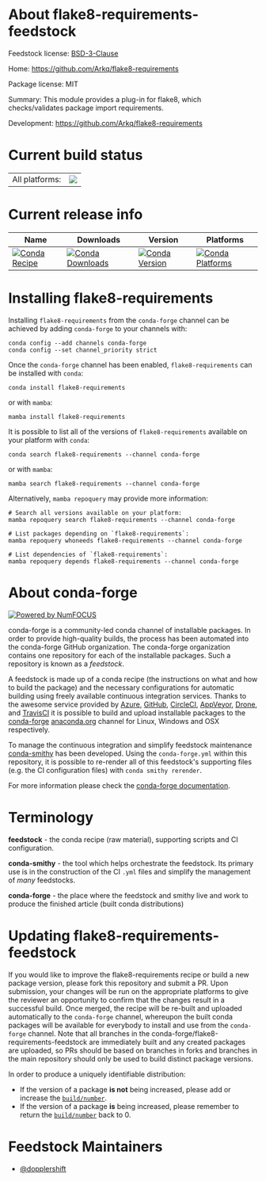 About flake8-requirements-feedstock
===================================

Feedstock license: [BSD-3-Clause](https://github.com/conda-forge/flake8-requirements-feedstock/blob/main/LICENSE.txt)

Home: https://github.com/Arkq/flake8-requirements

Package license: MIT

Summary: This module provides a plug-in for flake8, which checks/validates package import requirements.

Development: https://github.com/Arkq/flake8-requirements

Current build status
====================


<table><tr><td>All platforms:</td>
    <td>
      <a href="https://dev.azure.com/conda-forge/feedstock-builds/_build/latest?definitionId=16057&branchName=main">
        <img src="https://dev.azure.com/conda-forge/feedstock-builds/_apis/build/status/flake8-requirements-feedstock?branchName=main">
      </a>
    </td>
  </tr>
</table>

Current release info
====================

| Name | Downloads | Version | Platforms |
| --- | --- | --- | --- |
| [![Conda Recipe](https://img.shields.io/badge/recipe-flake8--requirements-green.svg)](https://anaconda.org/conda-forge/flake8-requirements) | [![Conda Downloads](https://img.shields.io/conda/dn/conda-forge/flake8-requirements.svg)](https://anaconda.org/conda-forge/flake8-requirements) | [![Conda Version](https://img.shields.io/conda/vn/conda-forge/flake8-requirements.svg)](https://anaconda.org/conda-forge/flake8-requirements) | [![Conda Platforms](https://img.shields.io/conda/pn/conda-forge/flake8-requirements.svg)](https://anaconda.org/conda-forge/flake8-requirements) |

Installing flake8-requirements
==============================

Installing `flake8-requirements` from the `conda-forge` channel can be achieved by adding `conda-forge` to your channels with:

```
conda config --add channels conda-forge
conda config --set channel_priority strict
```

Once the `conda-forge` channel has been enabled, `flake8-requirements` can be installed with `conda`:

```
conda install flake8-requirements
```

or with `mamba`:

```
mamba install flake8-requirements
```

It is possible to list all of the versions of `flake8-requirements` available on your platform with `conda`:

```
conda search flake8-requirements --channel conda-forge
```

or with `mamba`:

```
mamba search flake8-requirements --channel conda-forge
```

Alternatively, `mamba repoquery` may provide more information:

```
# Search all versions available on your platform:
mamba repoquery search flake8-requirements --channel conda-forge

# List packages depending on `flake8-requirements`:
mamba repoquery whoneeds flake8-requirements --channel conda-forge

# List dependencies of `flake8-requirements`:
mamba repoquery depends flake8-requirements --channel conda-forge
```


About conda-forge
=================

[![Powered by
NumFOCUS](https://img.shields.io/badge/powered%20by-NumFOCUS-orange.svg?style=flat&colorA=E1523D&colorB=007D8A)](https://numfocus.org)

conda-forge is a community-led conda channel of installable packages.
In order to provide high-quality builds, the process has been automated into the
conda-forge GitHub organization. The conda-forge organization contains one repository
for each of the installable packages. Such a repository is known as a *feedstock*.

A feedstock is made up of a conda recipe (the instructions on what and how to build
the package) and the necessary configurations for automatic building using freely
available continuous integration services. Thanks to the awesome service provided by
[Azure](https://azure.microsoft.com/en-us/services/devops/), [GitHub](https://github.com/),
[CircleCI](https://circleci.com/), [AppVeyor](https://www.appveyor.com/),
[Drone](https://cloud.drone.io/welcome), and [TravisCI](https://travis-ci.com/)
it is possible to build and upload installable packages to the
[conda-forge](https://anaconda.org/conda-forge) [anaconda.org](https://anaconda.org/)
channel for Linux, Windows and OSX respectively.

To manage the continuous integration and simplify feedstock maintenance
[conda-smithy](https://github.com/conda-forge/conda-smithy) has been developed.
Using the ``conda-forge.yml`` within this repository, it is possible to re-render all of
this feedstock's supporting files (e.g. the CI configuration files) with ``conda smithy rerender``.

For more information please check the [conda-forge documentation](https://conda-forge.org/docs/).

Terminology
===========

**feedstock** - the conda recipe (raw material), supporting scripts and CI configuration.

**conda-smithy** - the tool which helps orchestrate the feedstock.
                   Its primary use is in the construction of the CI ``.yml`` files
                   and simplify the management of *many* feedstocks.

**conda-forge** - the place where the feedstock and smithy live and work to
                  produce the finished article (built conda distributions)


Updating flake8-requirements-feedstock
======================================

If you would like to improve the flake8-requirements recipe or build a new
package version, please fork this repository and submit a PR. Upon submission,
your changes will be run on the appropriate platforms to give the reviewer an
opportunity to confirm that the changes result in a successful build. Once
merged, the recipe will be re-built and uploaded automatically to the
`conda-forge` channel, whereupon the built conda packages will be available for
everybody to install and use from the `conda-forge` channel.
Note that all branches in the conda-forge/flake8-requirements-feedstock are
immediately built and any created packages are uploaded, so PRs should be based
on branches in forks and branches in the main repository should only be used to
build distinct package versions.

In order to produce a uniquely identifiable distribution:
 * If the version of a package **is not** being increased, please add or increase
   the [``build/number``](https://docs.conda.io/projects/conda-build/en/latest/resources/define-metadata.html#build-number-and-string).
 * If the version of a package **is** being increased, please remember to return
   the [``build/number``](https://docs.conda.io/projects/conda-build/en/latest/resources/define-metadata.html#build-number-and-string)
   back to 0.

Feedstock Maintainers
=====================

* [@dopplershift](https://github.com/dopplershift/)

